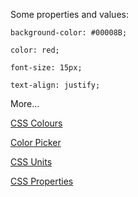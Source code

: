 Some properties and values:

```
background-color: #00008B;
```

```
color: red;
```

```
font-size: 15px;
```

```
text-align: justify;
```

More...

[CSS Colours](https://www.w3schools.com/cssref/css_colors.asp)

[Color Picker](https://htmlcolorcodes.com/)

[CSS Units](https://www.w3schools.com/cssref/css_units.asp)

[CSS Properties](https://www.w3schools.com/cssref/)
